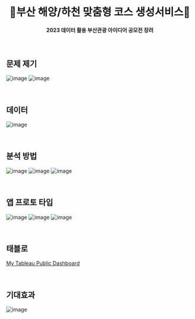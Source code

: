 <h1 align="center">  🌊부산 해양/하천 맞춤형 코스 생성서비스🌊  </h1>
<h4 align="center"> 2023 데이터 활용 부산관광 아이디어 공모전 장려  </h4>
<br/>

## 문제 제기
![image](https://github.com/user-attachments/assets/2b81f07f-4ee4-4fb2-a5a8-85b43acee2f3)
![image](https://github.com/user-attachments/assets/e0941766-adf7-45de-8d97-6ecc9fae25a7)

<br/>

## 데이터
![image](https://github.com/user-attachments/assets/f57ec210-e859-4d50-b6eb-bddb92a80b3d)

<br/>

## 분석 방법
![image](https://github.com/user-attachments/assets/46515156-1d69-4851-b90c-bd4070883c16)
![image](https://github.com/user-attachments/assets/6c9a1e0c-0924-4bc0-b98b-3d9810cfe0f2)
![image](https://github.com/user-attachments/assets/33688a1f-7dba-4e97-929a-b214c5670609)

<br/>

## 앱 프로토 타입
![image](https://github.com/user-attachments/assets/7c06b89e-9f05-431a-b0b3-66cb46c45de0)
![image](https://github.com/user-attachments/assets/82d6288e-b60c-4128-8abe-b188f8760ed4)
![image](https://github.com/user-attachments/assets/4d867430-0b6d-4237-a015-dd253d8dcd36)

<br/>

## 태블로
[My Tableau Public Dashboard](https://public.tableau.com/views/_16757693053080/2?:language=ko-KR&:sid=&:redirect=auth&:display_count=n&:origin=viz_share_link)



<br/>

## 기대효과
![image](https://github.com/user-attachments/assets/273c671b-02b2-46a6-a96e-1a094c3ea788)
